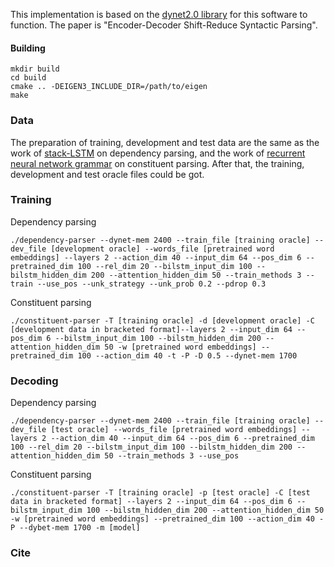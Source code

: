 This implementation is based on the [dynet2.0 library](https://github.com/clab/dynet) for this software to function. The paper is "Encoder-Decoder Shift-Reduce Syntactic Parsing".

#### Building

    mkdir build
    cd build
    cmake .. -DEIGEN3_INCLUDE_DIR=/path/to/eigen
    make    

### Data

The preparation of training, development and test data are the same as the work of [stack-LSTM](https://github.com/clab/lstm-parser) on dependency parsing, and the work of [recurrent neural network grammar](https://github.com/clab/rnng) on constituent parsing. After that, the training, development and test oracle files could be got.

### Training

Dependency parsing

    ./dependency-parser --dynet-mem 2400 --train_file [training oracle] --dev_file [development oracle] --words_file [pretrained word embeddings] --layers 2 --action_dim 40 --input_dim 64 --pos_dim 6 --pretrained_dim 100 --rel_dim 20 --bilstm_input_dim 100 --bilstm_hidden_dim 200 --attention_hidden_dim 50 --train_methods 3 --train --use_pos --unk_strategy --unk_prob 0.2 --pdrop 0.3 

Constituent parsing

    ./constituent-parser -T [training oracle] -d [development oracle] -C [development data in bracketed format]--layers 2 --input_dim 64 --pos_dim 6 --bilstm_input_dim 100 --bilstm_hidden_dim 200 --attention_hidden_dim 50 -w [pretrained word embeddings] --pretrained_dim 100 --action_dim 40 -t -P -D 0.5 --dynet-mem 1700

### Decoding

Dependency parsing

    ./dependency-parser --dynet-mem 2400 --train_file [training oracle] --dev_file [test oracle] --words_file [pretrained word embeddings] --layers 2 --action_dim 40 --input_dim 64 --pos_dim 6 --pretrained_dim 100 --rel_dim 20 --bilstm_input_dim 100 --bilstm_hidden_dim 200 --attention_hidden_dim 50 --train_methods 3 --use_pos

Constituent parsing

    ./constituent-parser -T [training oracle] -p [test oracle] -C [test data in bracketed format] --layers 2 --input_dim 64 --pos_dim 6 --bilstm_input_dim 100 --bilstm_hidden_dim 200 --attention_hidden_dim 50 -w [pretrained word embeddings] --pretrained_dim 100 --action_dim 40 -P --dybet-mem 1700 -m [model]

### Cite

